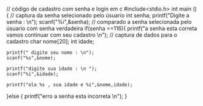 // código de cadastro com senha e login em c
#include<stdio.h>
int main () {
// captura da senha selecionado pelo úsuario
int senha;
printf("Digite a  senha : \n");
scanf("%i",&senha);
// comparado a senha selecionada pelo úsuario com senha verdadeira
if(senha ==116){
printf("a senha esta correta vamos continuar com seu cadastro \n");
// captura de dados para o cadastro
	char nome[20];
	int idade;

	printf(" digite seu nome : \n");
	scanf("%s",&nome);
	
	printf("digite sua idade : \n ");
	scanf("%i",&idade);
	
	printf("ola %s , sua idade e %i",&nome,idade);
}else {
printf("erro a senha esta incorreta \n");
}
	
